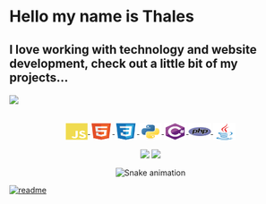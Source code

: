 <h1>Hello my name is Thales</h1>
<h2>I love working with technology and website development, check out a little bit of my projects...</h2>

<div>
  <a href="https://github.com/Thalesgcostta">
  <img height="180em"  align="center" src="https://github-readme-stats.vercel.app/api/top-langs/?username=Thalesgcostta&layout=compact&langs_count=7&theme=react" />


</div>
 <br>
<div  align="center"> 
  <div style="display: inline_block"><br>
  <img align="center" alt="Rafa-Js" height="30" width="40" src="https://raw.githubusercontent.com/devicons/devicon/master/icons/javascript/javascript-plain.svg">
  <img align="center" alt="HTML" height="30" width="40" src="https://raw.githubusercontent.com/devicons/devicon/master/icons/html5/html5-original.svg">
  <img align="center" alt="CSS" height="30" width="40" src="https://raw.githubusercontent.com/devicons/devicon/master/icons/css3/css3-original.svg">
  <img align="center" alt="Python" height="30" width="40" src="https://raw.githubusercontent.com/devicons/devicon/master/icons/python/python-original.svg">
  <img align="center" alt="Csharp" height="30" width="40" src="https://raw.githubusercontent.com/devicons/devicon/master/icons/csharp/csharp-original.svg">
  <img align="center" alt="PHP" height="30" width="40" src="https://raw.githubusercontent.com/devicons/devicon/master/icons/php/php-original.svg">
  <img align="center" alt="java" height="30" width="40" src="https://raw.githubusercontent.com/devicons/devicon/master/icons/java/java-original.svg">
 
    
</div>
  <br>
  <a href="https://www.instagram.com/thalesgcostta/" target="_blank"><img src="https://img.shields.io/badge/-Instagram-%23E4405F?style=for-the-badge&logo=instagram&logoColor=white" target="_blank"></a>
  <a href="https://www.linkedin.com/in/thales-garcia-costa-336464217" target="_blank"><img src="https://img.shields.io/badge/-LinkedIn-%230077B5?style=for-the-badge&logo=linkedin&logoColor=white" target="_blank"></a> 
 
  ![Snake animation](https://github.com/Thalesgcostta/Thalesgcostta/blob/output/github-contribution-grid-snake.svg)
 
</div>
 
[![readme](https://github-readme-stats.vercel.app/api/pin/?username=Thalesgcostta&repo=Thalesgcostta&theme=react)](https://github.com/Thalesgcostta/Thalesgcostta)

